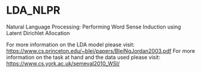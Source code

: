 # LDA_NLPR
Natural Language Processing: Performing Word Sense Induction using Latent Dirichlet Allocation

For more information on the LDA model please visit: https://www.cs.princeton.edu/~blei/papers/BleiNgJordan2003.pdf
For more information on the task at hand and the data used please visit: https://www.cs.york.ac.uk/semeval2010_WSI/
